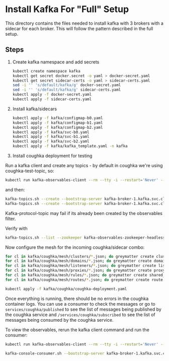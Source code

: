 # Install Kafka For "Full" Setup

This directory contains the files needed to install kafka with 3 brokers with a sidecar for each broker.  This will follow the pattern described in the full setup.

## Steps

1. Create kafka namespace and add secrets

    ```bash
    kubectl create namespace kafka
    kubectl get secret docker.secret -o yaml > docker-secret.yaml
    kubectl get secret sidecar-certs -o yaml > sidecar-certs.yaml
    sed -i '' 's/default/kafka/g' docker-secret.yaml
    sed -i '' 's/default/kafka/g' sidecar-certs.yaml
    kubectl apply -f docker-secret.yaml
    kubectl apply -f sidecar-certs.yaml
    ```

2. Install kafka/sidecars

    ```bash
    kubectl apply -f kafka/configmap-b0.yaml
    kubectl apply -f kafka/configmap-b1.yaml
    kubectl apply -f kafka/configmap-b2.yaml
    kubectl apply -f kafka/svc-b0.yaml
    kubectl apply -f kafka/svc-b1.yaml
    kubectl apply -f kafka/svc-b2.yaml
    kubectl apply -f kafka/kafka_template.yaml -n kafka
    ```

3. Install coughka deployment for testing

Run a kafka client and create any topics - by default in coughka we're using coughka-test-topic, so:

```bash
kubectl run kafka-observables-client --rm --tty -i --restart='Never' --image docker.io/bitnami/kafka:2.7.0-debian-10-r1 --namespace kafka --command -- bash
```

and then:

```bash
kafka-topics.sh --create --bootstrap-server kafka-broker-1.kafka.svc.cluster.local:9093 --topic coughka-test-topic
kafka-topics.sh --create --bootstrap-server kafka-broker-1.kafka.svc.cluster.local:9093 --topic kafka-protocol-topic
```

Kafka-protocol-topic may fail if its already been created by the observables filter.

Verify with

```bash
kafka-topics.sh --list --zookeeper kafka-observables-zookeeper-headless.kafka.svc.cluster.local:2181
```

Now configure the mesh for the incoming coughka/sidecar combo:

```bash
for cl in kafka/coughka/mesh/clusters/*.json; do greymatter create cluster < $cl; done
for cl in kafka/coughka/mesh/domains/*.json; do greymatter create domain < $cl; done
for cl in kafka/coughka/mesh/listeners/*.json; do greymatter create listener < $cl; done
for cl in kafka/coughka/mesh/proxies/*.json; do greymatter create proxy < $cl; done
for cl in kafka/coughka/mesh/rules/*.json; do greymatter create shared_rules < $cl; done
for cl in kafka/coughka/mesh/routes/*.json; do greymatter create route < $cl; done
```

```bash
kubectl apply -f kafka/coughka/coughka-deployment.yaml
```

Once everything is running, there should be no errors in the coughka container logs.  You can use a consumer to check the messages or go to `services/coughka/published` to see the list of messages being published by the coughka service and `/services/coughka/subscribed` to see the list of messages being consumed by the coughka service.

To view the observables, rerun the kafka client command and run the consumer:

```bash
kubectl run kafka-observables-client --rm --tty -i --restart='Never' --image docker.io/bitnami/kafka:2.7.0-debian-10-r1 --namespace kafka --command -- bash
```

```bash
kafka-console-consumer.sh --bootstrap-server kafka-broker-1.kafka.svc.cluster.local:9093 --topic kafka-protocol-topic
```
